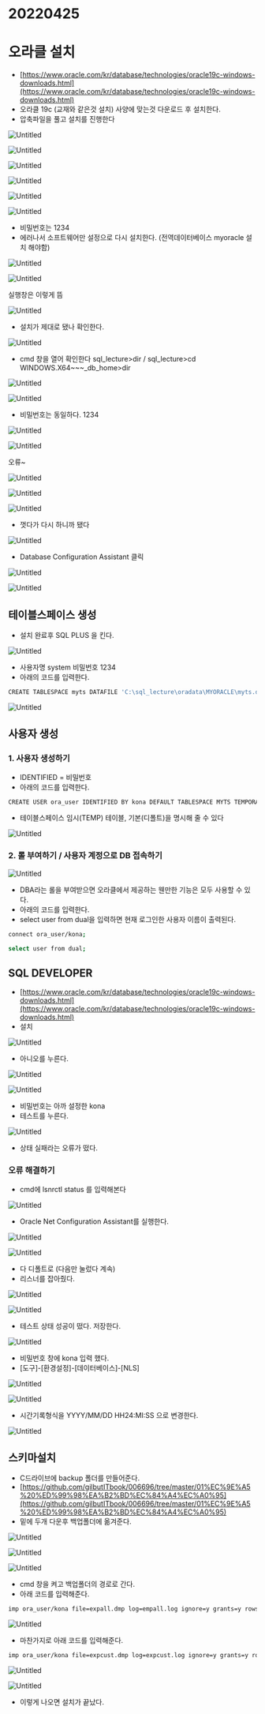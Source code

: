 # 20220425

# 오라클 설치

- [https://www.oracle.com/kr/database/technologies/oracle19c-windows-downloads.html](https://www.oracle.com/kr/database/technologies/oracle19c-windows-downloads.html)
- 오라클 19c (교재와 같은것 설치) 사양에 맞는것 다운로드 후 설치한다.
- 압축파일을 풀고 설치를 진행한다

![Untitled](/images/2022-05-01-ORACLE_INSTALL/Untitled.png)

![Untitled](/images/2022-05-01-ORACLE_INSTALL/Untitled%201.png)

![Untitled](/images/2022-05-01-ORACLE_INSTALL/Untitled%202.png)

![Untitled](/images/2022-05-01-ORACLE_INSTALL/Untitled%203.png)

![Untitled](/images/2022-05-01-ORACLE_INSTALL/Untitled%204.png)

![Untitled](/images/2022-05-01-ORACLE_INSTALL/Untitled%205.png)

- 비밀번호는 1234
- 에러나서 소프트웨어만 설정으로 다시 설치한다. (전역데이터베이스 myoracle 설치 해야함)

![Untitled](/images/2022-05-01-ORACLE_INSTALL/Untitled%206.png)

![Untitled](/images/2022-05-01-ORACLE_INSTALL/Untitled%207.png)

실행창은 이렇게 뜸

![Untitled](/images/2022-05-01-ORACLE_INSTALL/Untitled%208.png)

- 설치가 제대로 됐나 확인한다.

![Untitled](/images/2022-05-01-ORACLE_INSTALL/Untitled%209.png)

- cmd 창을 열어 확인한다 sql_lecture>dir / sql_lecture>cd WINDOWS.X64~~~_db_home>dir

![Untitled](/images/2022-05-01-ORACLE_INSTALL/Untitled%2010.png)

![Untitled](/images/2022-05-01-ORACLE_INSTALL/Untitled%2011.png)

- 비밀번호는 동일하다. 1234

![Untitled](/images/2022-05-01-ORACLE_INSTALL/Untitled%2012.png)

![Untitled](/images/2022-05-01-ORACLE_INSTALL/Untitled%2013.png)

오류~

![Untitled](/images/2022-05-01-ORACLE_INSTALL/Untitled%2014.png)

![Untitled](/images/2022-05-01-ORACLE_INSTALL/Untitled%2015.png)

![Untitled](/images/2022-05-01-ORACLE_INSTALL/Untitled%2016.png)

- 껏다가 다시 하니까 됐다

![Untitled](/images/2022-05-01-ORACLE_INSTALL/Untitled%2017.png)

- Database Configuration Assistant 클릭

![Untitled](/images/2022-05-01-ORACLE_INSTALL/Untitled%2018.png)

![Untitled](/images/2022-05-01-ORACLE_INSTALL/Untitled%2019.png)

## 테이블스페이스 생성

- 설치 완료후 SQL PLUS 을 킨다.

![Untitled](/images/2022-05-01-ORACLE_INSTALL/Untitled%2020.png)

- 사용자명 system 비밀번호 1234
- 아래의 코드를 입력한다.

```bash
CREATE TABLESPACE myts DATAFILE 'C:\sql_lecture\oradata\MYORACLE\myts.dbf' SIZE 100M AUTOEXTEND ON NEXT 5M; 
```

![Untitled](/images/2022-05-01-ORACLE_INSTALL/Untitled%2021.png)

## 사용자 생성

### 1. 사용자 생성하기

- IDENTIFIED = 비밀번호
- 아래의 코드를 입력한다.

```bash
CREATE USER ora_user IDENTIFIED BY kona DEFAULT TABLESPACE MYTS TEMPORARY TABLESPACE TEMP;
```

- 테이블스페이스 임시(TEMP) 테이블, 기본(디폴트)을 명시해 줄 수 있다

![Untitled](/images/2022-05-01-ORACLE_INSTALL/Untitled%2022.png)

### 2. 롤 부여하기 / 사용자 계정으로 DB 접속하기

![Untitled](/images/2022-05-01-ORACLE_INSTALL/Untitled%2023.png)

- DBA라는 롤을 부여받으면 오라클에서 제공하는 웬만한 기능은 모두 사용할 수 있다.
- 아래의 코드를 입력한다.
- select user from dual을 입력하면 현재 로그인한 사용자 이름이 출력된다.

```bash
connect ora_user/kona;
```

```bash
select user from dual;
```

## SQL DEVELOPER

- [https://www.oracle.com/kr/database/technologies/oracle19c-windows-downloads.html](https://www.oracle.com/kr/database/technologies/oracle19c-windows-downloads.html)
- 설치

![Untitled](/images/2022-05-01-ORACLE_INSTALL/Untitled%2024.png)

- 아니오를 누른다.

![Untitled](/images/2022-05-01-ORACLE_INSTALL/Untitled%2025.png)

![Untitled](/images/2022-05-01-ORACLE_INSTALL/Untitled%2026.png)

- 비밀번호는 아까 설정한 kona
- 테스트를 누른다.

![Untitled](/images/2022-05-01-ORACLE_INSTALL/Untitled%2027.png)

- 상태 실패라는 오류가 떴다.

### 오류 해결하기

- cmd에 lsnrctl status 를 입력해본다

![Untitled](/images/2022-05-01-ORACLE_INSTALL/Untitled%2028.png)

- Oracle Net Configuration Assistant를 실행한다.

![Untitled](/images/2022-05-01-ORACLE_INSTALL/Untitled%2029.png)

![Untitled](/images/2022-05-01-ORACLE_INSTALL/Untitled%2030.png)

- 다 디폴트로 (다음만 눌렀다 계속)
- 리스너를 잡아줬다.

![Untitled](/images/2022-05-01-ORACLE_INSTALL/Untitled%2031.png)

![Untitled](/images/2022-05-01-ORACLE_INSTALL/Untitled%2032.png)

- 테스트 상태 성공이 떴다. 저장한다.

![Untitled](/images/2022-05-01-ORACLE_INSTALL/Untitled%2033.png)

- 비밀번호 창에 kona 입력 했다.
- [도구]-[환경설정]-[데이터베이스]-[NLS]

![Untitled](/images/2022-05-01-ORACLE_INSTALL/Untitled%2034.png)

![Untitled](/images/2022-05-01-ORACLE_INSTALL/Untitled%2035.png)

- 시간기록형식을 YYYY/MM/DD HH24:MI:SS 으로 변경한다.

![Untitled](/images/2022-05-01-ORACLE_INSTALL/Untitled%2036.png)

## 스키마설치

- C드라이브에 backup 폴더를 만들어준다.
- [https://github.com/gilbutITbook/006696/tree/master/01%EC%9E%A5%20%ED%99%98%EA%B2%BD%EC%84%A4%EC%A0%95](https://github.com/gilbutITbook/006696/tree/master/01%EC%9E%A5%20%ED%99%98%EA%B2%BD%EC%84%A4%EC%A0%95)
- 밑에 두개 다운후 백업폴더에 옮겨준다.

![Untitled](/images/2022-05-01-ORACLE_INSTALL/Untitled%2037.png)

![Untitled](/images/2022-05-01-ORACLE_INSTALL/Untitled%2038.png)

![Untitled](/images/2022-05-01-ORACLE_INSTALL/Untitled%2039.png)

- cmd 창을 켜고 백업폴더의 경로로 간다.
- 아래 코드를 입력해준다.

```bash
imp ora_user/kona file=expall.dmp log=empall.log ignore=y grants=y rows=y indexes=y full=y
```

![Untitled](/images/2022-05-01-ORACLE_INSTALL/Untitled%2040.png)

- 마찬가지로 아래 코드를 입력해준다.

```bash
imp ora_user/kona file=expcust.dmp log=expcust.log ignore=y grants=y rows=y indexes=y full=y
```

![Untitled](/images/2022-05-01-ORACLE_INSTALL/Untitled%2041.png)

![Untitled](/images/2022-05-01-ORACLE_INSTALL/Untitled%2042.png)

- 이렇게 나오면 설치가 끝났다.